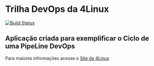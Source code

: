 # Trilha DevOps da 4Linux

<!-- Altere a Flag abaixo com sua URL do Travis -->
[![Build Status](https://travis-ci.org/scarfax/DevOpsLab-HelloWorld.svg?branch=master)](https://travis-ci.org/scarfax/DevOpsLab-HelloWorld)

## Aplicação criada para exemplificar o Ciclo de uma PipeLine DevOps


Para maiores informações acesse o [Site da 4Linux](https://www.4linux.com.br/cursos/devops)
